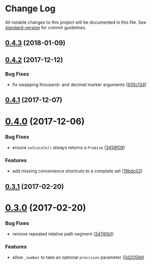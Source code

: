 # Change Log

All notable changes to this project will be documented in this file. See [standard-version](https://github.com/conventional-changelog/standard-version) for commit guidelines.

<a name="0.4.3"></a>
## [0.4.3](https://github.com/marviq/madlib-locale/compare/v0.4.2...v0.4.3) (2018-01-09)



<a name="0.4.2"></a>
## [0.4.2](https://github.com/marviq/madlib-locale/compare/v0.4.1...v0.4.2) (2017-12-12)


### Bug Fixes

* fix swapping thousand- and decimal marker arguments ([935c134](https://github.com/marviq/madlib-locale/commit/935c134))



<a name="0.4.1"></a>
## [0.4.1](https://github.com/marviq/madlib-locale/compare/v0.4.0...v0.4.1) (2017-12-07)



<a name="0.4.0"></a>
# [0.4.0](https://github.com/marviq/madlib-locale/compare/v0.3.1...v0.4.0) (2017-12-06)


### Bug Fixes

* ensure `setLocale()` always returns a `Promise` ([3458f09](https://github.com/marviq/madlib-locale/commit/3458f09))


### Features

* add missing convenience shortcuts to a complete set ([19bdc02](https://github.com/marviq/madlib-locale/commit/19bdc02))



<a name="0.3.1"></a>
## [0.3.1](https://github.com/marviq/madlib-locale/compare/v0.3.0...v0.3.1) (2017-02-20)



<a name="0.3.0"></a>
# [0.3.0](https://github.com/marviq/madlib-locale/compare/v0.2.0...v0.3.0) (2017-02-20)


### Bug Fixes

* remove repeated relative path segment ([2d740b1](https://github.com/marviq/madlib-locale/commit/2d740b1))


### Features

* allow `_number` to take an optional `precision` parameter ([0d2059d](https://github.com/marviq/madlib-locale/commit/0d2059d))
